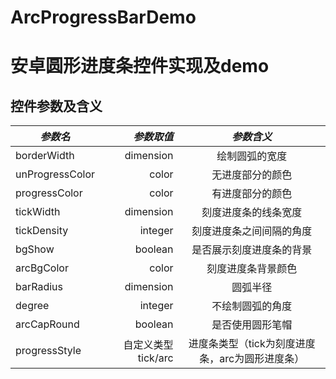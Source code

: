 # ArcProgressBarDemo
# 安卓圆形进度条控件实现及demo

## 控件参数及含义
|*参数名*|*参数取值*|*参数含义*|
| --------| -----:| :----:|
|borderWidth|dimension|绘制圆弧的宽度|
|unProgressColor|color|无进度部分的颜色|
|progressColor|color|有进度部分的颜色|
|tickWidth|dimension|刻度进度条的线条宽度|
|tickDensity|integer|刻度进度条之间间隔的角度|
|bgShow|boolean|是否展示刻度进度条的背景|
|arcBgColor|color|刻度进度条背景颜色|
|barRadius|dimension|圆弧半径|
|degree|integer|不绘制圆弧的角度|
|arcCapRound|boolean|是否使用圆形笔帽|
|progressStyle|自定义类型tick/arc|进度条类型（tick为刻度进度条，arc为圆形进度条）|
